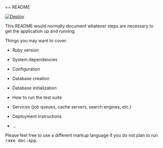 == README 

[![Deploy](https://www.herokucdn.com/deploy/button.svg)](https://heroku.com/deploy?template=https://github.com/viecode09/weather-pwa)

This README would normally document whatever steps are necessary to get the
application up and running.

Things you may want to cover:

* Ruby version

* System dependencies

* Configuration

* Database creation

* Database initialization

* How to run the test suite

* Services (job queues, cache servers, search engines, etc.)

* Deployment instructions

* ...


Please feel free to use a different markup language if you do not plan to run
<tt>rake doc:app</tt>.
